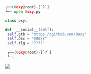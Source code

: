 <!-- <p align=center><img width=90% src="banner.gif"></img></p> -->












```python
┌──(0oxy@root)-[`?`]
└─~ open 0oxy.py

class oxy:

def  __social__(self):
 self.gtb = "https://github.com/0oxy"
 self.dsc = "@00xr" 
 self.tlg = "????"
  
 ┌──(0oxy@root)-[`?`]
 └─~
```
 



















![](https://raw.githubusercontent.com/Sutil/Sutil/2b2fad3bf54522bb30c8c170591fc68ff51b69e6/github-contribution-grid-snake2.svg)

